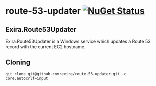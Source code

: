 # route-53-updater [![NuGet Status](http://img.shields.io/nuget/v/Exira.Route53Updater.svg?style=flat)](https://www.nuget.org/packages/Exira.Route53Updater/)

## Exira.Route53Updater

Exira.Route53Updater is a Windows service which updates a Route 53 record with the current EC2 hostname.

## Cloning

```git clone git@github.com:exira/route-53-updater.git -c core.autocrlf=input```
